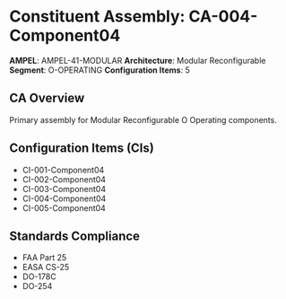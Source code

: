 # Constituent Assembly: CA-004-Component04

**AMPEL**: AMPEL-41-MODULAR
**Architecture**: Modular Reconfigurable
**Segment**: O-OPERATING
**Configuration Items**: 5

## CA Overview
Primary assembly for Modular Reconfigurable O Operating components.

## Configuration Items (CIs)
- CI-001-Component04
- CI-002-Component04
- CI-003-Component04
- CI-004-Component04
- CI-005-Component04

## Standards Compliance
- FAA Part 25
- EASA CS-25
- DO-178C
- DO-254
